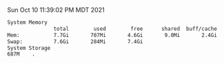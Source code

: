 Sun Oct 10 11:39:02 PM MDT 2021
```bash
System Memory
               total        used        free      shared  buff/cache   available
Mem:           7.7Gi       707Mi       4.6Gi       9.0Mi       2.4Gi       6.7Gi
Swap:          7.6Gi       284Mi       7.4Gi
System Storage
687M	.
```
```bash
